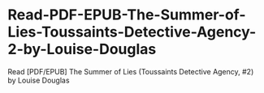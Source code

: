 # Read-PDF-EPUB-The-Summer-of-Lies-Toussaints-Detective-Agency-2-by-Louise-Douglas
Read [PDF/EPUB] The Summer of Lies (Toussaints Detective Agency, #2) by Louise Douglas
